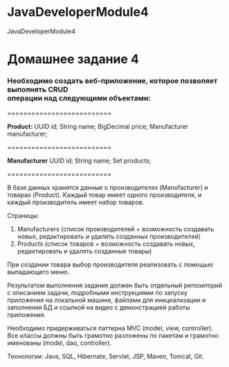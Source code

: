 # JavaDeveloperModule4
JavaDeveloperModule4


<h1>Домашнее задание 4</h1>

<h3>Необходимо создать веб-приложение, которое позволяет выполнять CRUD<br>
операции над следующими объектами:</h3>
<p>==========================</p>
<b>Product:</b>
UUID id;
String name;
BigDecimal price;
Manufacturer manufacturer;
<p>==========================</p>
<b>Manufacturer</b>
UUID id;
String name;
Set products;
<p>==========================</p>
В базе данных хранятся данные о производителях (Manufacturer) и
товарах (Product). Каждый товар имеет одного производителя, и каждый
производитель имеет набор товаров.

Страницы:
1. Manufacturers (список производителей + возможность создавать новых,
редактировать и удалять созданных производителей)
2. Products (список товаров + возможность создавать новых,
редактировать и удалять созданные товары)

При создании товара выбор производителя реализовать с помощью выпадающего меню.

Результатом выполнения задания должен быть отдельный репозиторий с
описанием задачи, подробными инструкциями по запуску приложения на
локальной машине, файлами для инициализации и заполнения БД и ссылкой
на видео с демонстрацией работы приложения.

Необходимо придерживаться паттерна MVC (model, view, controller).
Все классы должны быть грамотно разложены по пакетам и грамотно
именованы (model, dao, controller).

Технологии:
Java, SQL, Hibernate, Servlet, JSP, Maven, Tomcat, Git.
